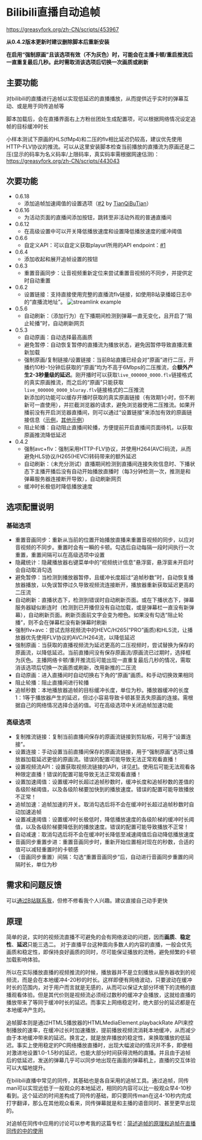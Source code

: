 # Bilibili直播自动追帧

https://greasyfork.org/zh-CN/scripts/453967

**从0.4.2版本更新时建议删除脚本后重新安装**

**在启用“强制原画”且该选项有效（不为灰色）时，可能会在主播卡顿/重启推流后一直重复最后几秒。此时需取消该选项后切换一次画质或刷新**

## 主要功能

对bilibili的直播进行追帧以实现低延迟的直播播放，从而提供近乎实时的弹幕互动、或是用于同传追帧等

脚本加载后，会在直播界面右上方粉丝团处生成配置项，可以根据网络情况设定追帧的目标缓冲时长

小样本测试下原画的HLS(fMp4)和二压的flv相比延迟仍较高，建议优先使用HTTP-FLV协议的推流。可以从这里安装脚本检查当前播放的直播流为原画还是二压(显示的码率为名义码率/上限码率，真实码率需根据网速估测)： https://greasyfork.org/zh-CN/scripts/443043

## 次要功能

- 0.6.18
	- 添加追帧加速阈值的设置选项（[#2](https://github.com/c-basalt/bilibili-live-seeker-script/pull/2) by [TianQiBuTian](https://github.com/TianQiBuTian)）
- 0.6.16
	- 为活动页面的直播间添加按钮，跳转至非活动外观的普通直播间
- 0.6.12
    - 在高级设置中可以开关降低播放速度和设置降低播放速度的缓冲阈值
- 0.6.6
    - 自定义API：可以自定义获取playurl所用的API endpoint：[#1](https://github.com/c-basalt/bilibili-live-seeker-script/issues/1)
- 0.6.4
	- 添加收起和展开追帧设置的按钮
- 0.6.3
    - 重置音画同步：让音视频重新定位来尝试重置音视频的不同步，并提供定时自动重置
- 0.6.2
    - 设置链接：支持直接使用完整的直播流flv链接，如使用B站录播姬日志中的“直播流地址”。
![streamlink example](https://raw.githubusercontent.com/c-basalt/bilibili-live-seeker-script/main/pic1.png)
- 0.5.6
	- 自动刷新：（添加行为）在下播期间检测到弹幕一直无变化，且开启了“阻止轮播”时，自动刷新网页
- 0.5.3
	- 自动原画：自动选择最高画质
	- 避免暂停：自动恢复暂停的直播流为播放状态，避免因暂停导致直播流重新加载
	- 强制原画/复制链接/设置链接：当前B站直播已经会对“原画”进行二压，开播约10秒-1分钟后获取的“原画”均为不高于6Mbps的二压推流，会**额外产生2-3秒量级的延迟**。刚开播时可以获取`live_000000_0000.flv`链接格式的真实原画推流，而之后的“原画”只能获取`live_000000_0000_bluray.flv`链接格式的二压推流<br>
	新添加的功能可以缓存开播时获取的真实原画链接（有效期1小时，但不刷新可一直使用），并拦截浏览器的请求，避免浏览器使用二压推流。如果开播前没有开启浏览器直播间，则可以通过“设置链接”来添加有效的原画链接信息（[示例](https://basalt-at-bilibili.oss-cn-hongkong.aliyuncs.com/public/playurl.txt)，[其他示例](https://basalt-at-bilibili.oss-cn-hongkong.aliyuncs.com/public/playurls.html)）
	- 阻止轮播：自动阻止直播间轮播，方便提前开启直播间页面待机，以获取原画推流降低延迟
- 0.4.2
	- 强制avc+flv：强制采用HTTP-FLV协议，并使用H264(AVC)码流，从而避免HLS协议/H265(HEVC)转码带来的额外延迟
	- 自动刷新：（未充分测试）直播期间检测到直播间连接失败信息时、下播状态下主播开播后没有自动开始播放直播时（每3分钟检测一次，推测是和弹幕服务器连接断开导致），自动刷新网页
	- 缓冲时长极低时降低播放速度


## 选项配置说明

### 基础选项

- 重置音画同步：重新从当前的位置开始播放直播来重置音视频的同步，以应对音视频的不同步。重置时会有一瞬的卡顿。勾选后自动每隔一段时间执行一次重置，重置间隔可以在高级选项中设置
- 隐藏统计：隐藏播放器右键菜单中的“视频统计信息”悬浮窗，悬浮窗未开启时会自动取消勾选
- 避免暂停：当检测到播放器暂停，且缓冲长度超过“追帧秒数”时，自动恢复播放器播放，以免误暂停过久导致视频流连接断开，播放器重新获取延迟更高的二压流
- 自动刷新：直播状态下，检测到错误时自动刷新页面。或在下播状态下，弹幕服务器疑似断连时（检测到已开播但没有自动加载，或是弹幕栏一直没有新弹幕），自动刷新页面。刷新页面前文字会变为橙色。如果没有勾选“阻止轮播”，则不会在弹幕栏没有新弹幕时刷新
- 强制flv+avc：尝试去除视频流中的HEVC/H265(“PRO”画质)和HLS流，让播放器优先使用FLV协议的AVC/H264流，以降低延迟
- 强制原画：当获取的直播视频流为延迟更高的二压视频时，尝试替换为保存的原画流，以降低延迟。当前直播间没有保存原画流/原画流已过期时，选择框为灰色。主播网络卡顿/重开推流后可能出现一直重复最后几秒的情况，需取消该选项后切换一次画质或刷新，改用新推的二压流
- 自动原画：进入直播间时自动切换右下角的“原画”画质。和手动切换效果相同
- 阻止轮播：阻止直播间进行轮播
- 追帧秒数：本地播放器追帧的目标缓冲长度，单位为秒。播放器缓冲的长度1：1等于播放器产生的延迟，但过小容易导致卡顿甚至丢失原画的连接。需根据自己的网络情况选择合适的值。可在高级选项中关闭追帧加速功能


### 高级选项

- 复制推流链接：复制当前直播间保存的原画流链接到剪贴板，可用于“设置连接”。
- 设置连接：手动设置当前直播间保存的原画流链接，用于“强制原画”选项让播放器加载延迟更低的原画流。错误的配置可能导致无法正常观看直播！
- 设置视频流API：设置获取视频流链接的API，详见[#1](https://github.com/c-basalt/bilibili-live-seeker-script/issues/1)。使用后可能无法观看各种限定直播！错误的配置可能导致无法正常观看直播！
- 设置加速阈值：设置缓冲时长超过追帧秒数时，缓冲长度和追帧秒数的差值的各级阶梯阈值，以及各级阶梯要加快到的播放速度。错误的配置可能导致播放不正常！
- 追帧加速：追帧加速的开关。取消勾选后将不会在缓冲时长超过追帧秒数时自动加速追帧
- 设置减速阈值：设置缓冲时长极低时，降低播放速度的各级阶梯的缓冲时长阈值，以及各级阶梯要降低到的播放速度。错误的配置可能导致播放不正常！
- 自动减速：取消勾选后将不会在缓冲时长降低至减速阈值后自动降低播放速度
- 音画同步重置步进：重置音画同步时，重新开始位置相对现在的秒数，合适的值可以减轻重置时的卡顿感
- （音画同步重置）间隔：勾选“重置音画同步”后，自动进行音画同步重置的间隔时长，单位为秒

## 需求和问题反馈

可以[通过B站联系我](https://space.bilibili.com/521676)，但修不修看我个人兴趣。建议直接自己动手更快

## 原理

简单的说，实时的视频流直播不可避免的会有网络波动的问题，因而**画质**、**稳定性**、**延迟**只能三选二。
对于直播平台这种面向多数人的内容的直播，一般会优先画质和稳定性，即保持良好画质的同时，尽可能保证播放的流畅，避免频繁的卡顿加载影响体验。

所以在实际播放直播的视频推流的时候，播放器并不是立刻播放从服务器收到的视频流，而是会在本地缓冲4-20秒的时长。这样即便有网络波动，只要波动在缓冲时长的范围内，对于用户而言就是无感的，从而可以保证大部分环境下的流畅的直播观看体验。但是其代价则是视频流必须经过数秒的缓冲才会播放，这就给直播的播放带来了等同于缓冲时长的延迟。而事实上网络稳定时，绝大部分的延迟都是在本地缓冲产生的。

追帧脚本则是通过HTML5播放器的HTMLMediaElement.playbackRate API来控制播放的速率，在缓冲过长时加速播放，提前播放视频流消耗本地缓冲，从而减少由于本地缓冲带来的延迟。换言之，就是放弃播放的稳定性，来换取播放的低延迟。事实上使用稳定的PC网络播放直播时，出现大幅波动的情况并不多，即便相对激进地设置1.0-1.5秒的延迟，也能大部分时间获得流畅的直播。并且由于追帧后的低延迟，发送的弹幕几乎可以同步地出现在画面的弹幕机上，直播的交互体验可以大幅地提升。

在bilibili直播中常见的同传，其基础也是各自采用的追帧工具。通过追帧，同传man可以实现远低于一般观众的本地延迟，相同的内容可以比一般观众早4-10秒看到。这个延迟的时间差构成了同传的基础，即只要同传man在这4-10秒内完成打字翻译，那么在其他观众看来，同传弹幕就是和主播的语音同时、甚至更早出现的。

对追帧在同传中应用的讨论可以参考我的这篇专栏：[简述追帧的原理和追帧在直播同传的中的使用](https://www.bilibili.com/read/cv21206210)
